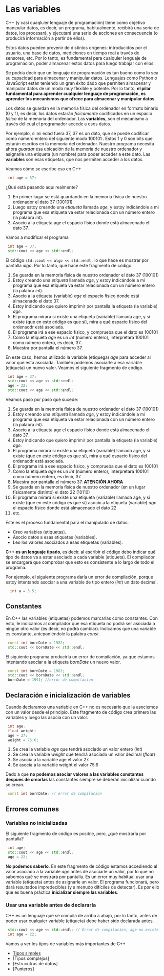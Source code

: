 # Las variables

C++ (y casi cuaqluier lenguaje de programación) tiene como objetivo manipular datos, es decir, un programa, habitualmente, recibirá una serie de datos, los procesará, y ejecutará una serie de acciones en consecuencia (o producirá información a partir de ellos).

Estos datos pueden provenir de distintos orígenes: introducidos por el usuario, una base de datos, mediciones en tiempo real a través de sensores, etc. Por lo tanto, es fundamental para cualquier lenguaje de programación, poder almacenar estos datos para luego trabajar con ellos.

Se podría decir que un lenguaje de programación es tan bueno como lo sea su capacidad para almacenar y manipular datos. Lenguajes como Python o JavaScript están teniendo un gran éxito dado que permiten almacenar y manipular datos de un modo muy flexible y potente. Por lo tanto, **el pilar fundamental para aprender cualquier lenguaje de programación, es aprender los mecanismos que ofrece para almacenar y manipular datos**.

Los datos se guardan en la memoria física del ordenador en formato binario (0 y 1), es decir, los datos estarán _físicamente_ codificados en un espacio _físico_ de la memoria del ordenador. Las **variables**, son el mecanismo a través del cual el programador accede a esos datos.

Por ejemplo, si mi edad fuera 37, 37 es un dato, que se puede codificar como número entero del siguiente modo 100101 . Estos 1 y 0 son bits que estarán escritos en la memoria del ordenador. Nuestro programa necesita ahora _guardar_ esa ubicación de la memoria de nuestro ordenador y asignarle una etiqueta (un nombre) para poder acceder a este dato. Las **variables** son esas etiquetas, que nos permiten acceder a los datos.

Veamos cómo se escribe eso en C++

```cpp
 int age = 37;
```

¿Qué está pasando aquí realmente?

1. En primer lugar se está guardando en la memoria física de nuestro ordenador el dato 37 (100101)
2. Luego estoy creando una _etiqueta_ llamada _age_, y estoy indicándole a mi programa que esa etiqueta va estar relacionada con un número entero (la palabra _int_).
3. Asocio a la etiqueta age el espacio físico donde está almacenado el dato 37.

Vamos a modificar el programa

```cpp
 int age = 37;
 std::cout << age << std::endl;
```

El código `std::cout << algo << std::endl;` lo que hace es mostrar por pantalla _algo_. Por lo tanto, qué hace este fragmento de código.

1. Se guarda en la memoria física de nuestro ordenador el dato 37 (100101)
2. Estoy creando una _etiqueta_ llamada _age_, y estoy indicándole a mi programa que esa etiqueta va estar relacionada con un número entero (la palabra _int_).
3. Asocio a la etiqueta (variable) _age_ el espacio físico donde está almacenado el dato 37.
4. Estoy indicando que quiero imprimir por pantalla la etiqueta (la variable) _age_.
5. El programa mirará si existe una etiqueta (variable) llamada age, y si existe (que en este código es que sí), mira a qué espacio físico del ordenaodr está asociada.
6. El programa irá a ese espacio físico, y comprueba que el dato es 100101
7. Como la etiqueta _age_ es un _int_ (número entero), interpretará 100101 como número entero, es decir, 37..
8. Muestra por pantalla el número 37.

En este caso, hemos utilizado la variable (etiquega) _age_ para acceder al valor que está asociada. También podemos asociarle a esa variable (etiqueta) un nuevo valor. Veamos el siguiente fragmento de código.

```cpp
 int age = 37;
 std::cout << age << std::endl;
 age = 22;
 std::cout << age << std::endl;
```

Veamos paso por paso qué sucede:

1. Se guarda en la memoria física de nuestro ordenador el dato 37 (100101)
2. Estoy creando una _etiqueta_ llamada _age_, y estoy indicándole a mi programa que esa etiqueta va estar relacionada con un número entero (la palabra _int_).
3. Asocio a la etiqueta age el espacio físico donde está almacenado el dato 37.
4. Estoy indicando que quiero imprimir por pantalla la etiqueta (la variable) _age_.
5. El programa mirará si existe una etiqueta (variable) llamada age, y si existe (que en este código es que sí), mira a qué espacio físico del ordenaodr está asociada.
6. El programa irá a ese espacio físico, y comprueba que el dato es 100101
7. Como la etiqueta _age_ es un _int_ (número entero), interpretará 100101 como número entero, es decir, 37..
8. Muestra por pantalla el número 37.
   **ATENCIÓN AHORA**
9. Se guarda en la memoria física de nuestro ordenador (en un lugar físicamente distinto) el dato 22 (10110)
10. El programa mirará si existe una etiqueta (variable) llamada age, y si existe (que en este código es que sí) asocio a la etiqueta (variable) _age_ el espacio físico donde está almacenado el dato 22
11. etc.

Este es el proceso fundamental para el manipulado de datos:

- Creo variables (etiquetas).
- Asocio datos a esas etiquetas (variables).
- Leo los valores asociados a esas etiquetas (variables).

**C++ es un lenguaje tipado**, es decir, al escribir el código debo indicar qué tipo de datos va a estar asociado a cada variable (etiqueta). El compilador se encargará que comprobar que esto es consistente a lo largo de todo el programa.

Por ejemplo, el siguiente programa daría un error de compilación, porque estoy intentando asociar a una variable de tipo entero (_int_) un dato decimal.

```cpp
  int a = 3.5;
```

## Constantes

En C++ las variables (etiquetas) podemos marcarlas como constantes. Con esto, le indicamos al compilador que esa etiqueta no podrá ser asociada a ningún otro valor (es decir, no podrá cambiar). Indicamos que una variable es constante, anteponiéndole la palabra _const_

```cpp
 const int bornDate = 1982;
 std::cout << bornDate << std::endl;
```

El siguiente programa produciría un error de compilación, ya que estamos intentando asociar a la etiqueta _bornDate_ un nuevo valor.

```cpp
 const int bornDate = 1982;
 std::cout << bornDate << std::endl;
 bornDate = 1991; //error de compilacion
```

## Declaración e inicialización de variables

Cuando declaramos una variable en C++ no es necesario que la asociemos con un valor desde el principio. Este fragmento de código crea primero las variables y luego las asocia con un valor.

```cpp
 int age;
 float weight;
 age = 27;
 weight = 75.6;
```

1. Se crea la variable _age_ que tendrá asociado un valor entero (_int_)
2. Se crea la variable _weight_ que tendrá asociado un valor decimal (_float_)
3. Se asocia a la variable age el valor 27.
4. Se asocia a la variable weight el valor 75.6

Dado a que **no podemos asociar valores a las variables constantes después de crearlas** las constantes siempre se deberán inicializar cuando se crean.

```cpp
 const int bornDate; // error de compilacion
```

## Errores comunes

### Variables no inicializadas

El siguiente fragmento de código es posible, pero, ¿qué mostraría por pantalla?

```cpp
 int age;
 std::cout << age << std::endl;
 age = 22;
```

**No podemos saberlo**. En este fragmento de código estamos accediendo al valor asociado a la variable _age_ antes de asociarle un valor, por lo que no sabemos qué se mostrará por pantalla. Es un error muy habitual usar una variable (etiqueta) antes de asignarle un valor. El programa funcionará, pero dará resultados impredecibles (y a menudo difíciles de detectar). Es por ello que es buena práctica **inicializar siempre las variables**.

### Usar una variable antes de declararla

C++ es un lenguaje que se compila de arriba a abajo, por lo tanto, antes de poder usar cualquier variable (etiqueta) debe haber sido declarada antes.

```cpp
 std::cout << age << std::endl; // Error de compilacion, age no existe
 int age = 22;
```

Vamos a ver los tipos de variables más importantes de C++

- [Tipos simples](./tipossimples.md)
- [Tipos complejos]
- [Estrucutras de datos]
- [Punteros]
